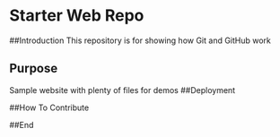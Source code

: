 # Starter Web Repo


##Introduction
This repository is for showing how Git and GitHub work

## Purpose


Sample website with plenty of files for demos
##Deployment

##How To Contribute

##End